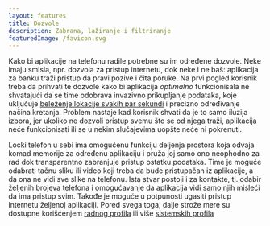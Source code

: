 ```yaml
---
layout: features
title: Dozvole
description: Zabrana, lažiranje i filtriranje
featuredImage: /favicon.svg
---
```


Kako bi aplikacije na telefonu radile potrebne su im određene dozvole. Neke imaju smisla, npr. dozvola za pristup internetu, dok neke i ne baš: aplikacija za banku traži pristup da pravi pozive i čita poruke. Na prvi pogled korisnik treba da prihvati te dozvole kako bi aplikacija _optimalno_ funkcionisala ne shvatajući da se time odobrava invazivno prikupljanje podataka, koje uključuje [beleženje lokacije svakih par sekundi](https://www.youtube.com/watch?v=jbqT2ghXGeA) i precizno određivanje načina kretanja. Problem nastaje kad korisnik shvati da je to samo iluzija izbora, jer ukoliko ne dozvoli pristup svemu što se od njega traži, aplikacija neće funkcionisati ili se u nekim slučajevima uopšte neće ni pokrenuti.

Locki telefon u sebi ima omogućenu funkciju deljenja prostora koja odvaja komad memorije za određenu aplikaciju i pruža joj samo ono neophodno za rad dok transparentno zabranjuje pristup ostatku podataka. Time je moguće odabrati tačnu sliku ili video koji treba da bude pristupačan iz aplikacije, a da ona ne vidi sve slike na telefonu. Ista stvar postoji i za kontakte, tj. odabir željenih brojeva telefona i omogućavanje da aplikacija vidi samo njih misleći da ima pristup svim. Takođe je moguće u potpunosti ugasiti pristup internetu željenoj aplikaciji. Pored svega toga, dalje strože mere su dostupne korišćenjem [radnog profila](/features/workprofile) ili više [sistemskih profila](/features/profiles)
